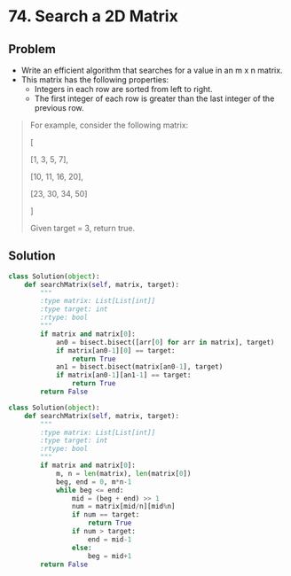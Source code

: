 # 74. Search a 2D Matrix

## Problem
- Write an efficient algorithm that searches for a value in an m x n matrix. 
- This matrix has the following properties:
    + Integers in each row are sorted from left to right.
    + The first integer of each row is greater than the last integer of the previous row.

> For example, consider the following matrix:
> 
> [
> 
>   [1,   3,  5,  7],
>   
>   [10, 11, 16, 20],
>   
>   [23, 30, 34, 50]
>   
> ]
> 
> Given target = 3, return true.

## Solution
```python
class Solution(object):
    def searchMatrix(self, matrix, target):
        """
        :type matrix: List[List[int]]
        :type target: int
        :rtype: bool
        """
        if matrix and matrix[0]:
            an0 = bisect.bisect([arr[0] for arr in matrix], target)
            if matrix[an0-1][0] == target:
                return True
            an1 = bisect.bisect(matrix[an0-1], target)
            if matrix[an0-1][an1-1] == target:
                return True
        return False
```

```python
class Solution(object):
    def searchMatrix(self, matrix, target):
        """
        :type matrix: List[List[int]]
        :type target: int
        :rtype: bool
        """
        if matrix and matrix[0]:
            m, n = len(matrix), len(matrix[0])
            beg, end = 0, m*n-1
            while beg <= end:
                mid = (beg + end) >> 1
                num = matrix[mid/n][mid%n]
                if num == target:
                    return True
                if num > target:
                    end = mid-1
                else:
                    beg = mid+1
        return False
```
